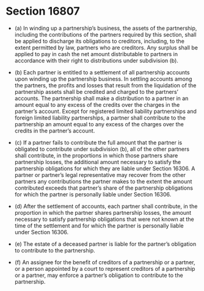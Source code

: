 # Section 16807

- (a) In winding up a partnership’s business, the assets of the partnership, including the contributions of the partners required by this section, shall be applied to discharge its obligations to creditors, including, to the extent permitted by law, partners who are creditors. Any surplus shall be applied to pay in cash the net amount distributable to partners in accordance with their right to distributions under subdivision (b).

- (b) Each partner is entitled to a settlement of all partnership accounts upon winding up the partnership business. In settling accounts among the partners, the profits and losses that result from the liquidation of the partnership assets shall be credited and charged to the partners’ accounts. The partnership shall make a distribution to a partner in an amount equal to any excess of the credits over the charges in the partner’s account. Except for registered limited liability partnerships and foreign limited liability partnerships, a partner shall contribute to the partnership an amount equal to any excess of the charges over the credits in the partner’s account.

- (c) If a partner fails to contribute the full amount that the partner is obligated to contribute under subdivision (b), all of the other partners shall contribute, in the proportions in which those partners share partnership losses, the additional amount necessary to satisfy the partnership obligations for which they are liable under Section 16306. A partner or partner’s legal representative may recover from the other partners any contributions the partner makes to the extent the amount contributed exceeds that partner’s share of the partnership obligations for which the partner is personally liable under Section 16306.

- (d) After the settlement of accounts, each partner shall contribute, in the proportion in which the partner shares partnership losses, the amount necessary to satisfy partnership obligations that were not known at the time of the settlement and for which the partner is personally liable under Section 16306.

- (e) The estate of a deceased partner is liable for the partner’s obligation to contribute to the partnership.

- (f) An assignee for the benefit of creditors of a partnership or a partner, or a person appointed by a court to represent creditors of a partnership or a partner, may enforce a partner’s obligation to contribute to the partnership.